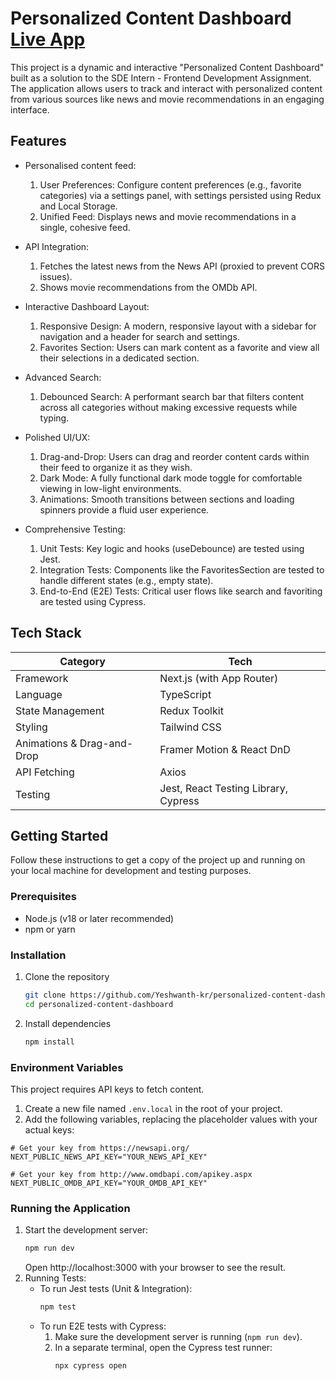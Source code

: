 # Personalized Content Dashboard [Live App](https://personalized-content-dashboard-yeshwanthkr.vercel.app/)

This project is a dynamic and interactive "Personalized Content Dashboard" built as a solution to the SDE Intern - Frontend Development Assignment. The application allows users to track and interact with personalized content from various sources like news and movie recommendations in an engaging interface. 

## Features
- Personalised content feed:
  1. User Preferences: Configure content preferences (e.g., favorite categories) via a settings panel, with settings persisted using Redux and Local Storage.
  2. Unified Feed: Displays news and movie recommendations in a single, cohesive feed.

- API Integration:
   1. Fetches the latest news from the News API (proxied to prevent CORS issues).
   2. Shows movie recommendations from the OMDb API.

- Interactive Dashboard Layout:
    1. Responsive Design: A modern, responsive layout with a sidebar for navigation and a header for search and settings.
    2. Favorites Section: Users can mark content as a favorite and view all their selections in a dedicated section. 

- Advanced Search:
    1. Debounced Search: A performant search bar that filters content across all categories without making excessive requests while typing. 

- Polished UI/UX:
    1. Drag-and-Drop: Users can drag and reorder content cards within their feed to organize it as they wish.
    2. Dark Mode: A fully functional dark mode toggle for comfortable viewing in low-light environments.
    3. Animations: Smooth transitions between sections and loading spinners provide a fluid user experience. 

- Comprehensive Testing:
    1. Unit Tests: Key logic and hooks (useDebounce) are tested using Jest.
    2. Integration Tests: Components like the FavoritesSection are tested to handle different states (e.g., empty state).
    3. End-to-End (E2E) Tests: Critical user flows like search and favoriting are tested using Cypress. 

## Tech Stack
| Category  | Tech                  |
| --------- | --------------------- |
| Framework  | Next.js (with App Router)   |
| Language   | TypeScript      |
| State Management  | Redux Toolkit |
| Styling | Tailwind CSS             |
| Animations & Drag-and-Drop      | Framer Motion & React DnD          |
| API Fetching      | Axios          |
| Testing      | Jest, React Testing Library, Cypress          |

## Getting Started
Follow these instructions to get a copy of the project up and running on your local machine for development and testing purposes.

### Prerequisites
- Node.js (v18 or later recommended)
- npm or yarn

### Installation
1. Clone the repository
   ```bash
   git clone https://github.com/Yeshwanth-kr/personalized-content-dashboard.git
   cd personalized-content-dashboard
   ```
2. Install dependencies
   ```bash
   npm install
   ```

### Environment Variables
This project requires API keys to fetch content.
1. Create a new file named ```.env.local``` in the root of your project.
2. Add the following variables, replacing the placeholder values with your actual keys:
  ```
  # Get your key from https://newsapi.org/
  NEXT_PUBLIC_NEWS_API_KEY="YOUR_NEWS_API_KEY"
  
  # Get your key from http://www.omdbapi.com/apikey.aspx
  NEXT_PUBLIC_OMDB_API_KEY="YOUR_OMDB_API_KEY"
  ```
### Running the Application
1. Start the development server:
   ```bash
   npm run dev
   ```
   Open http://localhost:3000 with your browser to see the result.
2. Running Tests:
    - To run Jest tests (Unit & Integration):
      ```bash
      npm test
      ```
    - To run E2E tests with Cypress:
      1. Make sure the development server is running (```npm run dev```).
      2. In a separate terminal, open the Cypress test runner:
           ```bash
           npx cypress open
           ```


